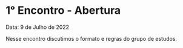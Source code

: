 # 1ᵒ Encontro - Abertura

Data: 9 de Julho de 2022

Nesse encontro discutimos o formato e regras do grupo de estudos.